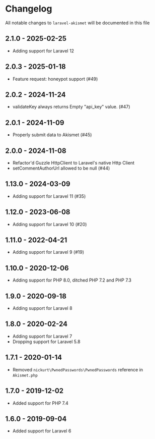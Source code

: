 # Changelog

All notable changes to `laravel-akismet` will be documented in this file

## 2.1.0 - 2025-02-25

- Adding support for Laravel 12

## 2.0.3 - 2025-01-18

- Feature request: honeypot support (#49)

## 2.0.2 - 2024-11-24

- validateKey always returns Empty "api_key" value. (#47)

## 2.0.1 - 2024-11-09

- Properly submit data to Akismet (#45)

## 2.0.0 - 2024-11-08

- Refactor'd Guzzle HttpClient to Laravel's native Http Client
- setCommentAuthorUrl allowed to be null (#44)

## 1.13.0 - 2024-03-09

- Adding support for Laravel 11 (#35)

## 1.12.0 - 2023-06-08

- Adding support for Laravel 10 (#20)

## 1.11.0 - 2022-04-21

- Adding support for Laravel 9 (#19)

## 1.10.0 - 2020-12-06

- Adding support for PHP 8.0, ditched PHP 7.2 and PHP 7.3

## 1.9.0 - 2020-09-18

- Adding support for Laravel 8

## 1.8.0 - 2020-02-24

- Adding support for Laravel 7
- Dropping support for Laravel 5.8

## 1.7.1 - 2020-01-14

- Removed `nickurt\PwnedPasswords\PwnedPasswords` reference in `Akismet.php`

## 1.7.0 - 2019-12-02

- Added support for PHP 7.4

## 1.6.0 - 2019-09-04

- Added support for Laravel 6
